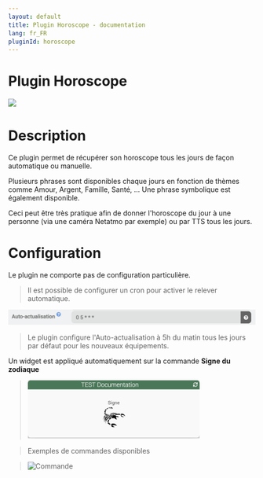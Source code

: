 ```yaml
---
layout: default
title: Plugin Horoscope - documentation
lang: fr_FR
pluginId: horoscope
---
```

# Plugin Horoscope

<img src="{{site.baseurl}}/plugin-horoscope/{{site.img}}/horoscope_icon.png" class="pluginLogo" width="100" />

# Description

Ce plugin permet de récupérer son horoscope tous les jours de façon automatique ou manuelle.

Plusieurs phrases sont disponibles chaque jours en fonction de thèmes comme Amour, Argent, Famille, Santé, ...
Une phrase symbolique est également disponible.

Ceci peut être très pratique afin de donner l'horoscope du jour à une personne (via une caméra Netatmo par exemple) ou par TTS tous les jours.


# Configuration

Le plugin ne comporte pas de configuration particulière.

> Il est possible de configurer un cron pour activer le relever automatique.

<img src="../images/horoscope_actualisation.png" alt="Auto actualisation" width="900" />

> Le plugin configure l'Auto-actualisation à 5h du matin tous les jours par défaut pour les nouveaux équipements.

Un widget est appliqué automatiquement sur la commande **Signe du zodiaque**

> <img src="../images/horoscope_dashboard.png" alt="Dashboard" width="350" />

> Exemples de commandes disponibles

> ![Commande](../{{site.img}}/horoscope_commande.png)

